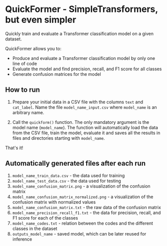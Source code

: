# QuickFormer - SimpleTransformers, but even simpler

Quickly train and evaluate a Transformer classification model on a given dataset.

QuickFormer allows you to:

- Produce and evaluate a Transformer classification model by only one line of code
- Evaluate the model and find precision, recall, and F1 score for all classes
- Generate confusion matrices for the model

## How to run

1. Prepare your initial data in a CSV file with the columns `text` and `cat_label`. Name the file `model_name_input.csv` where `model_name` is an arbitrary name.

2. Call the `quickform()` function. The only mandatory argument is the model name (`model_name`). The function will automatically load the data from the CSV file, train the model, evaluate it and saves all the results in files and directories starting with `model_name`.

That's it!

## Automatically generated files after each run

1. `model_name_train_data.csv` - the data used for training
2. `model_name_test_data.csv` - the data used for testing
3. `model_name_confusion_matrix.png` - a visualization of the confusion matrix
3. `model_name_confusion_matrix_normalized.png` - a visualization of the confusion matrix with normalized values
4. `model_name_confusion_matrix.txt` - the raw data of the confusion matrix
5. `model_name_precision_recall_f1.txt` - the data for precision, recall, and F1 score for each of the classes
6. `model_name_codes.txt` - relation between the codes and the different classes in the dataset
7. `outputs_model_name` - saved model, which can be later reused for inference

```python
